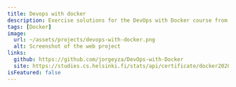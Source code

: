 ```yaml
---
title: Devops with docker
description: Exercise solutions for the DevOps with Docker course from the University of Helsinki.
tags: [Docker]
image:
  url: ~/assets/projects/devops-with-docker.png
  alt: Screenshot of the web project
links:
  github: https://github.com/jorgeyza/DevOps-with-Docker
  site: https://studies.cs.helsinki.fi/stats/api/certificate/docker2020/en/92d38e1215d2edc1d772e73f5055a39a
isFeatured: false
---
```

